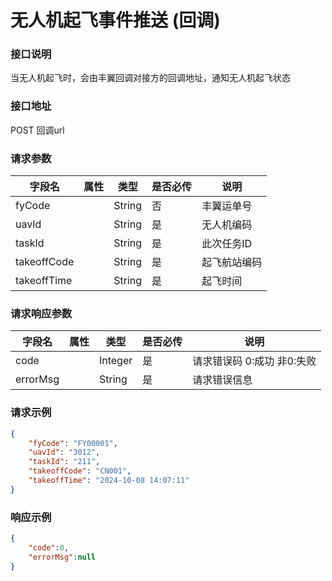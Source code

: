 
# 无人机起飞事件推送 (回调)  

### 接口说明

当无人机起飞时，会由丰翼回调对接方的回调地址，通知无人机起飞状态

### 接口地址

POST
回调url

### 请求参数

|字段名			|属性	    |类型	|是否必传	|说明            |
|---------------|-----------|-------|-----------|----------------|
|fyCode			|			|String	|否			|丰翼运单号        |
|uavId			|			|String	|是			|无人机编码      |
|taskId			|			|String	|是			|此次任务ID      |
|takeoffCode	|			|String	|是			|起飞航站编码    |
|takeoffTime	|			|String	|是			|起飞时间        |

	
### 请求响应参数

| 字段名   | 属性 | 类型    | 是否必传 | 说明                      |
| -------- | ---- | ------- | -------- | ------------------------- |
| code     |      | Integer | 是       | 请求错误码 0:成功 非0:失败 |
| errorMsg |      | String  | 是       | 请求错误信息              |


### 请求示例

```json
{
    "fyCode": "FY00001",
    "uavId": "3012",
    "taskId": "211",
    "takeoffCode": "CN001",
    "takeoffTime": "2024-10-08 14:07:11"
}
```

### 响应示例
   
```json
{
    "code":0,
    "errorMsg":null
}
```
